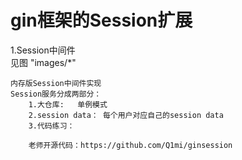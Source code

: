 # gin框架的Session扩展

1.Session中间件<br>
见图 "images/*"
```text
内存版Session中间件实现
Session服务分成两部分：
    1.大仓库:   单例模式
    2.session data： 每个用户对应自己的session data 
    3.代码练习：

    老师开源代码：https://github.com/Q1mi/ginsession
```